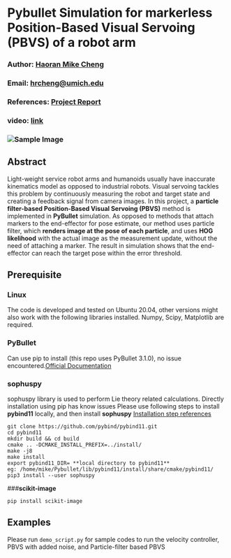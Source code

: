 # Pybullet Simulation for markerless Position-Based Visual Servoing (PBVS) of a robot arm
### **Author:** [Haoran Mike Cheng](https://www.linkedin.com/in/hrcheng/)
### **Email:** hrcheng@umich.edu
### **References:** [Project Report](https://drive.google.com/file/d/1RTxMGtyoRdckZbu1weEqGqMV1YU7K-99/view?usp=sharing)
### **video:** [link](https://drive.google.com/file/d/1CJzujuzSmLbED6PKnHZAKvR8Pr7eE_Hm/view?usp=sharing)
### ![Sample Image](https://drive.google.com/uc?export=view&id=1SN8ObK_XjMm3gslmQTcdCA_5doAEI9a0)

## Abstract
Light-weight service robot arms and humanoids usually have inaccurate kinematics model as opposed to industrial robots. Visual servoing tackles this problem by continuously measuring the robot and target state and creating a feedback signal from camera images. In this project, a **particle filter-based Position-Based Visual Servoing (PBVS)** method is implemented in **PyBullet** simulation. As opposed to methods that attach markers to the end-effector for pose estimate, our method uses particle filter, which **renders image at the pose of each particle**, and uses **HOG likelihood** with the actual image as the measurement update, without the need of attaching a marker. The result in simulation shows that the end-effector can reach the target pose within the error threshold. 

## Prerequisite
### **Linux**
The code is developed and tested on Ubuntu 20.04, other versions might also work with the following libraries installed. Numpy, Scipy, Matplotlib are required.

### **PyBullet**
Can use pip to install (this repo uses PyBullet 3.1.0), no issue encountered.[Official Documentation](https://pybullet.org/wordpress/)
 
### **sophuspy**
sophuspy library is used to perform Lie theory related calculations. 
Directly installation using pip has know issues 
Please use following steps to install **pybind11** locally, and then install **sophuspy**
[Installation step references](https://github.com/craigstar/SophusPy/issues/3)
```
git clone https://github.com/pybind/pybind11.git
cd pybind11
mkdir build && cd build
cmake .. -DCMAKE_INSTALL_PREFIX=../install/
make -j8
make install
export pybind11_DIR= **local directory to pybind11**
eg: /home/mike/Pybullet/lib/pybind11/install/share/cmake/pybind11/
pip3 install --user sophuspy
```
###**scikit-image**
```
pip install scikit-image
```
## Examples 
Please run `demo_script.py` for sample codes to run the velocity controller, PBVS with added noise, and Particle-filter based PBVS

